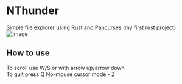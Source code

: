 # NThunder
Simple file explorer using Rust and Pancurses (my first rust project)
![image](https://github.com/aceinetx/NThunder/assets/158546973/d80d23b6-a742-428c-aced-5cd25df08186)
## How to use
To scroll use W/S or with arrow up/arrow down<br>
To quit press Q
No-mouse cursor mode - Z
